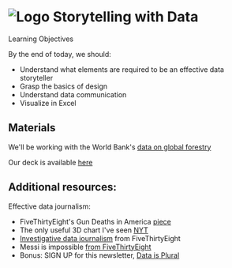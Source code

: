 # ![Logo](https://ga-dash.s3.amazonaws.com/production/assets/logo-9f88ae6c9c3871690e33280fcf557f33.png) Storytelling with Data


Learning Objectives

By the end of today, we should:

- Understand what elements are required to be an effective data storyteller 
- Grasp the basics of design
- Understand data communication
- Visualize in Excel


## Materials

We'll be working with the World Bank's [data on global forestry](http://data.worldbank.org/indicator/AG.LND.FRST.K2?end=2015&name_desc=false&start=1990&view=chart)

Our deck is available [here](https://github.com/josephofiowa/GA-DSI/blob/master/storytelling-with-data/storytelling-with-data.pdf)


## Additional resources:

Effective data journalism:

- FiveThirtyEight's Gun Deaths in America [piece](http://fivethirtyeight.com/features/gun-deaths/)
- The only useful 3D chart I've seen [NYT](http://www.nytimes.com/interactive/2015/03/19/upshot/3d-yield-curve-economic-growth.html)
- [Investigative data journalism](http://fivethirtyeight.com/features/a-plagiarism-scandal-is-unfolding-in-the-crossword-world/) from FiveThirtyEight
- Messi is impossible [from FiveThirtyEight](fivethirtyeight.com/features/lionel-messi-is-impossible/)
- Bonus: SIGN UP for this newsletter, [Data is Plural](http://tinyletter.com/data-is-plural/)